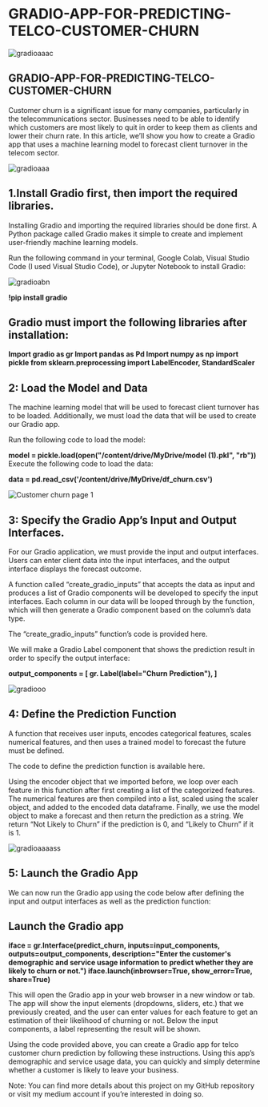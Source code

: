 # GRADIO-APP-FOR-PREDICTING-TELCO-CUSTOMER-CHURN

![gradioaaac](https://github.com/justinjabo250/GRADIO-APP-FOR-PREDICTING-TELCO-CUSTOMER-CHURN/assets/115732734/e3ca2ef3-5cdc-4e3c-a05d-2e4e27265552)

## GRADIO-APP-FOR-PREDICTING-TELCO-CUSTOMER-CHURN

Customer churn is a significant issue for many companies, particularly in the telecommunications sector. Businesses need to be able to identify which customers are most likely to quit in order to keep them as clients and lower their churn rate. In this article, we’ll show you how to create a Gradio app that uses a machine learning model to forecast client turnover in the telecom sector.

![gradioaaa](https://github.com/justinjabo250/GRADIO-APP-FOR-PREDICTING-TELCO-CUSTOMER-CHURN/assets/115732734/814a7563-c479-457b-aaf6-b81437e439c7)

## 1.Install Gradio first, then import the required libraries.

Installing Gradio and importing the required libraries should be done first. A Python package called Gradio makes it simple to create and implement user-friendly machine learning models.

Run the following command in your terminal, Google Colab, Visual Studio Code (I used Visual Studio Code), or Jupyter Notebook to install Gradio:

![gradioabn](https://github.com/justinjabo250/GRADIO-APP-FOR-PREDICTING-TELCO-CUSTOMER-CHURN/assets/115732734/906c1bf1-24d5-4d87-b45a-d494a128c63c)

**!pip install gradio**

## Gradio must import the following libraries after installation:

**Import gradio as gr
Import pandas as Pd
Import numpy as np
import pickle
from sklearn.preprocessing import LabelEncoder, StandardScaler**


## 2: Load the Model and Data

The machine learning model that will be used to forecast client turnover has to be loaded. Additionally, we must load the data that will be used to create our Gradio app.

Run the following code to load the model:


**model = pickle.load(open("/content/drive/MyDrive/model (1).pkl", "rb"))**
Execute the following code to load the data:

**data = pd.read_csv('/content/drive/MyDrive/df_churn.csv')**

![Customer churn page 1](https://github.com/justinjabo250/GRADIO-APP-FOR-PREDICTING-TELCO-CUSTOMER-CHURN/assets/115732734/31a76cb5-f7fc-48d8-9918-49c49c4ff1ab)


## 3: Specify the Gradio App’s Input and Output Interfaces.

For our Gradio application, we must provide the input and output interfaces. Users can enter client data into the input interfaces, and the output interface displays the forecast outcome.

A function called “create_gradio_inputs” that accepts the data as input and produces a list of Gradio components will be developed to specify the input interfaces. Each column in our data will be looped through by the function, which will then generate a Gradio component based on the column’s data type.

The “create_gradio_inputs” function’s code is provided here.

We will make a Gradio Label component that shows the prediction result in order to specify the output interface:


**output_components = [
    gr. Label(label="Churn Prediction"),
]**

![gradiooo](https://github.com/justinjabo250/GRADIO-APP-FOR-PREDICTING-TELCO-CUSTOMER-CHURN/assets/115732734/b10f3874-b7ea-42d6-9d3f-c924b60b326e)

## 4: Define the Prediction Function

A function that receives user inputs, encodes categorical features, scales numerical features, and then uses a trained model to forecast the future must be defined.

The code to define the prediction function is available here.

Using the encoder object that we imported before, we loop over each feature in this function after first creating a list of the categorized features. The numerical features are then compiled into a list, scaled using the scaler object, and added to the encoded data dataframe. Finally, we use the model object to make a forecast and then return the prediction as a string. We return “Not Likely to Churn” if the prediction is 0, and “Likely to Churn” if it is 1.

![gradioaaaass](https://github.com/justinjabo250/GRADIO-APP-FOR-PREDICTING-TELCO-CUSTOMER-CHURN/assets/115732734/770acd02-27e4-43c4-b493-5779a65de235)


## 5: Launch the Gradio App
We can now run the Gradio app using the code below after defining the input and output interfaces as well as the prediction function:

## Launch the Gradio app

**iface = gr.Interface(predict_churn, inputs=input_components, outputs=output_components,
                     description="Enter the customer's demographic and service usage information to predict whether they are likely to churn or not.")
iface.launch(inbrowser=True, show_error=True, share=True)**


This will open the Gradio app in your web browser in a new window or tab. The app will show the input elements (dropdowns, sliders, etc.) that we previously created, and the user can enter values for each feature to get an estimation of their likelihood of churning or not. Below the input components, a label representing the result will be shown.

Using the code provided above, you can create a Gradio app for telco customer churn prediction by following these instructions. Using this app’s demographic and service usage data, you can quickly and simply determine whether a customer is likely to leave your business.

Note: You can find more details about this project on my GitHub repository or visit my medium account if you’re interested in doing so.



